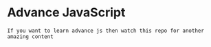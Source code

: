 # Advance JavaScript

    If you want to learn advance js then watch this repo for another amazing content
